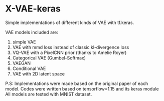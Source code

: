 # X-VAE-keras
Simple implementations of different kinds of VAE with tf.keras.

VAE models included are:
1. simple VAE
2. VAE with mmd loss instead of classic kl-divergence loss
3. VQ-VAE with a PixelCNN prior (thanks to Amelie Royer)
4. Categorical VAE (Gumbel-Softmax)
5. VAEGAN
6. Conditional VAE
7. VAE with 2D latent space

P.S: Implementations were made based on the original paper of each model.
Codes were written based on tensorflow=1.15 and its keras module
All models are tested with MNIST dataset.
